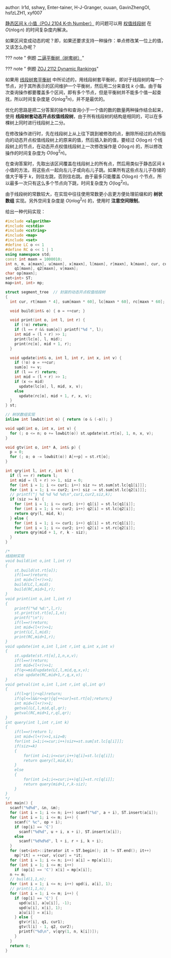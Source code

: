 author: Ir1d, sshwy, Enter-tainer, H-J-Granger, ouuan, GavinZhengOI, hsfzLZH1, xyf007

[静态区间 k 小值（POJ 2104 K-th Number）](http://poj.org/problem?id=2104) 的问题可以用 [权值线段树](./persistent-seg.md) 在 $O(n\log n)$ 的时间复杂度内解决。

如果区间变成动态的呢？即，如果还要求支持一种操作：单点修改某一位上的值，又该怎么办呢？

??? note " 例题 [二逼平衡树（树套树）](https://loj.ac/problem/106)"
    

??? note " 例题 [ZOJ 2112 Dynamic Rankings](https://zoj.pintia.cn/problem-sets/91827364500/problems/91827365611)"
    

如果用 [线段树套平衡树](./balanced-in-seg.md) 中所论述的，用线段树套平衡树，即对于线段树的每一个节点，对于其所表示的区间维护一个平衡树，然后用二分来查找 $k$ 小值。由于每次查询操作都要覆盖多个区间，即有多个节点，但是平衡树并不能多个值一起查找，所以时间复杂度是 $O(n\log^3 n)$，并不是最优的。

优化的思路是把二分答案的操作和查询小于一个值的数的数量两种操作结合起来，使用 **线段树套动态开点权值线段树**，由于所有线段树的结构是相同的，可以在多棵树上同时进行线段树上二分。

在修改操作进行时，先在线段树上从上往下跳到被修改的点，删除所经过的点所指向的动态开点权值线段树上的原来的值，然后插入新的值，要经过 $O(\log n)$ 个线段树上的节点，在动态开点权值线段树上一次修改操作是 $O(\log n)$ 的，所以修改操作的时间复杂度为 $O(\log^2 n)$。

在查询答案时，先取出该区间覆盖在线段树上的所有点，然后用类似于静态区间 $k$ 小值的方法，将这些点一起向左儿子或向右儿子跳。如果所有这些点左儿子存储的值大于等于 $k$，则往左跳，否则往右跳。由于最多只能覆盖 $O(\log n)$ 个节点，所以最多一次只有这么多个节点向下跳，时间复杂度为 $O(\log^2 n)$。

由于线段树的常数较大，在实现中往往使用常数更小且更方便处理前缀和的 **树状数组** 实现。另外空间复杂度是 $O(n\log^2 n)$ 的，使用时 **注意空间限制**。

给出一种代码实现：

```cpp
#include <algorithm>
#include <cstdio>
#include <cstring>
#include <map>
#include <set>
#define LC o << 1
#define RC o << 1 | 1
using namespace std;
const int maxn = 1000010;
int n, m, a[maxn], u[maxn], x[maxn], l[maxn], r[maxn], k[maxn], cur, cur1, cur2,
    q1[maxn], q2[maxn], v[maxn];
char op[maxn];
set<int> ST;
map<int, int> mp;

struct segment_tree  // 封装的动态开点权值线段树
{
  int cur, rt[maxn * 4], sum[maxn * 60], lc[maxn * 60], rc[maxn * 60];

  void build(int& o) { o = ++cur; }

  void print(int o, int l, int r) {
    if (!o) return;
    if (l == r && sum[o]) printf("%d ", l);
    int mid = (l + r) >> 1;
    print(lc[o], l, mid);
    print(rc[o], mid + 1, r);
  }

  void update(int& o, int l, int r, int x, int v) {
    if (!o) o = ++cur;
    sum[o] += v;
    if (l == r) return;
    int mid = (l + r) >> 1;
    if (x <= mid)
      update(lc[o], l, mid, x, v);
    else
      update(rc[o], mid + 1, r, x, v);
  }
} st;

// 树状数组实现
inline int lowbit(int o) { return (o & (-o)); }

void upd(int o, int x, int v) {
  for (; o <= n; o += lowbit(o)) st.update(st.rt[o], 1, n, x, v);
}

void gtv(int o, int* A, int& p) {
  p = 0;
  for (; o; o -= lowbit(o)) A[++p] = st.rt[o];
}

int qry(int l, int r, int k) {
  if (l == r) return l;
  int mid = (l + r) >> 1, siz = 0;
  for (int i = 1; i <= cur1; i++) siz += st.sum[st.lc[q1[i]]];
  for (int i = 1; i <= cur2; i++) siz -= st.sum[st.lc[q2[i]]];
  // printf("j %d %d %d %d\n",cur1,cur2,siz,k);
  if (siz >= k) {
    for (int i = 1; i <= cur1; i++) q1[i] = st.lc[q1[i]];
    for (int i = 1; i <= cur2; i++) q2[i] = st.lc[q2[i]];
    return qry(l, mid, k);
  } else {
    for (int i = 1; i <= cur1; i++) q1[i] = st.rc[q1[i]];
    for (int i = 1; i <= cur2; i++) q2[i] = st.rc[q2[i]];
    return qry(mid + 1, r, k - siz);
  }
}

/*
线段树实现
void build(int o,int l,int r)
{
    st.build(st.rt[o]);
    if(l==r)return;
    int mid=(l+r)>>1;
    build(LC,l,mid);
    build(RC,mid+1,r);
}
void print(int o,int l,int r)
{
    printf("%d %d:",l,r);
    st.print(st.rt[o],1,n);
    printf("\n");
    if(l==r)return;
    int mid=(l+r)>>1;
    print(LC,l,mid);
    print(RC,mid+1,r);
}
void update(int o,int l,int r,int q,int x,int v)
{
    st.update(st.rt[o],1,n,x,v);
    if(l==r)return;
    int mid=(l+r)>>1;
    if(q<=mid)update(LC,l,mid,q,x,v);
    else update(RC,mid+1,r,q,x,v);
}
void getval(int o,int l,int r,int ql,int qr)
{
    if(l>qr||r<ql)return;
    if(ql<=l&&r<=qr){q[++cur]=st.rt[o];return;}
    int mid=(l+r)>>1;
    getval(LC,l,mid,ql,qr);
    getval(RC,mid+1,r,ql,qr);
}
int query(int l,int r,int k)
{
    if(l==r)return l;
    int mid=(l+r)>>1,siz=0;
    for(int i=1;i<=cur;i++)siz+=st.sum[st.lc[q[i]]];
    if(siz>=k)
    {
        for(int i=1;i<=cur;i++)q[i]=st.lc[q[i]];
        return query(l,mid,k);
    }
    else
    {
        for(int i=1;i<=cur;i++)q[i]=st.rc[q[i]];
        return query(mid+1,r,k-siz);
    }
}
*/
int main() {
  scanf("%d%d", &n, &m);
  for (int i = 1; i <= n; i++) scanf("%d", a + i), ST.insert(a[i]);
  for (int i = 1; i <= m; i++) {
    scanf(" %c", op + i);
    if (op[i] == 'C')
      scanf("%d%d", u + i, x + i), ST.insert(x[i]);
    else
      scanf("%d%d%d", l + i, r + i, k + i);
  }
  for (set<int>::iterator it = ST.begin(); it != ST.end(); it++)
    mp[*it] = ++cur, v[cur] = *it;
  for (int i = 1; i <= n; i++) a[i] = mp[a[i]];
  for (int i = 1; i <= m; i++)
    if (op[i] == 'C') x[i] = mp[x[i]];
  n += m;
  // build(1,1,n);
  for (int i = 1; i <= n; i++) upd(i, a[i], 1);
  // print(1,1,n);
  for (int i = 1; i <= m; i++) {
    if (op[i] == 'C') {
      upd(u[i], a[u[i]], -1);
      upd(u[i], x[i], 1);
      a[u[i]] = x[i];
    } else {
      gtv(r[i], q1, cur1);
      gtv(l[i] - 1, q2, cur2);
      printf("%d\n", v[qry(1, n, k[i])]);
    }
  }
  return 0;
}
```
